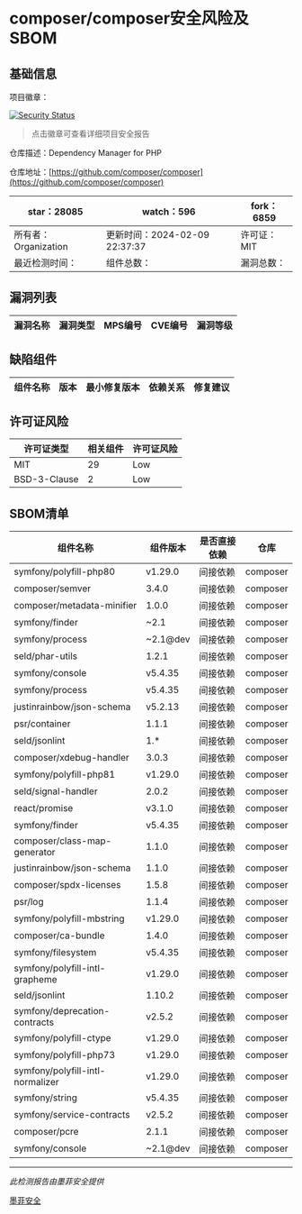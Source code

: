 # composer/composer安全风险及SBOM

## 基础信息

项目徽章：

[![Security Status](https://www.murphysec.com/platform3/v31/badge/1756027189494091776.svg)](https://www.murphysec.com/console/report/1691879488088727552/1756027189494091776)

> 点击徽章可查看详细项目安全报告

仓库描述：Dependency Manager for PHP

仓库地址：[https://github.com/composer/composer](https://github.com/composer/composer)

| star：28085 | watch：596 | fork：6859 |
| ----------- | -------------- | ------------ |
| 所有者：Organization | 更新时间：2024-02-09 22:37:37 | 许可证：MIT |
| 最近检测时间： | 组件总数： | 漏洞总数： |




## 漏洞列表

| 漏洞名称 | 漏洞类型 | MPS编号 | CVE编号 | 漏洞等级 |
| ------- | ------ | ------- | ------ | ----- |





## 缺陷组件

| 组件名称 | 版本 | 最小修复版本 | 依赖关系 | 修复建议 |
| -------- | ---- | ------------ | -------- | -------- |





## 许可证风险

| 许可证类型 | 相关组件 | 许可证风险 |
| ---------- | -------- | ---------- |
|MIT|29|Low|
|BSD-3-Clause|2|Low|




## SBOM清单

| 组件名称 | 组件版本 | 是否直接依赖 | 仓库 |
| -------- | -------- | ------------ | ---- |
|symfony/polyfill-php80|v1.29.0|间接依赖|composer|
|composer/semver|3.4.0|间接依赖|composer|
|composer/metadata-minifier|1.0.0|间接依赖|composer|
|symfony/finder|~2.1|间接依赖|composer|
|symfony/process|~2.1@dev|间接依赖|composer|
|seld/phar-utils|1.2.1|间接依赖|composer|
|symfony/console|v5.4.35|间接依赖|composer|
|symfony/process|v5.4.35|间接依赖|composer|
|justinrainbow/json-schema|v5.2.13|间接依赖|composer|
|psr/container|1.1.1|间接依赖|composer|
|seld/jsonlint|1.*|间接依赖|composer|
|composer/xdebug-handler|3.0.3|间接依赖|composer|
|symfony/polyfill-php81|v1.29.0|间接依赖|composer|
|seld/signal-handler|2.0.2|间接依赖|composer|
|react/promise|v3.1.0|间接依赖|composer|
|symfony/finder|v5.4.35|间接依赖|composer|
|composer/class-map-generator|1.1.0|间接依赖|composer|
|justinrainbow/json-schema|1.1.0|间接依赖|composer|
|composer/spdx-licenses|1.5.8|间接依赖|composer|
|psr/log|1.1.4|间接依赖|composer|
|symfony/polyfill-mbstring|v1.29.0|间接依赖|composer|
|composer/ca-bundle|1.4.0|间接依赖|composer|
|symfony/filesystem|v5.4.35|间接依赖|composer|
|symfony/polyfill-intl-grapheme|v1.29.0|间接依赖|composer|
|seld/jsonlint|1.10.2|间接依赖|composer|
|symfony/deprecation-contracts|v2.5.2|间接依赖|composer|
|symfony/polyfill-ctype|v1.29.0|间接依赖|composer|
|symfony/polyfill-php73|v1.29.0|间接依赖|composer|
|symfony/polyfill-intl-normalizer|v1.29.0|间接依赖|composer|
|symfony/string|v5.4.35|间接依赖|composer|
|symfony/service-contracts|v2.5.2|间接依赖|composer|
|composer/pcre|2.1.1|间接依赖|composer|
|symfony/console|~2.1@dev|间接依赖|composer|


------

*此检测报告由墨菲安全提供*

[墨菲安全](www.murphysec.com)